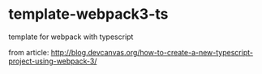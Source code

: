 # template-webpack3-ts

template for webpack with typescript

from article:
http://blog.devcanvas.org/how-to-create-a-new-typescript-project-using-webpack-3/
